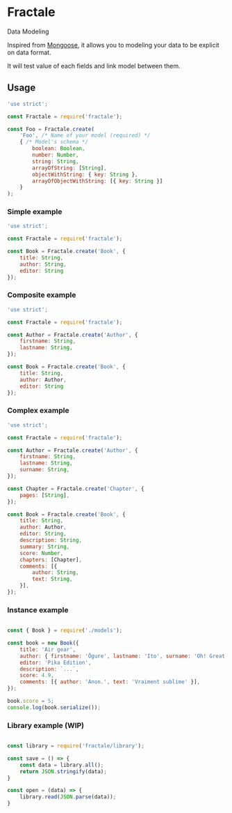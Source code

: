 # Fractale

Data Modeling

Inspired from [Mongoose](https://mongoosejs.com/docs/guide.html), it allows you to modeling your data to be explicit on data format.

It will test value of each fields and link model between them.

## Usage

```javascript
'use strict';

const Fractale = require('fractale');

const Foo = Fractale.create(
    'Foo', /* Name of your model (required) */
    { /* Model's schema */
        boolean: Boolean,
        number: Number,
        string: String,
        arrayOfString: [String],
        objectWithString: { key: String },
        arrayOfObjectWithString: [{ key: String }]
    }
);
```

### Simple example

```javascript
'use strict';

const Fractale = require('fractale');

const Book = Fractale.create('Book', {
    title: String,
    author: String,
    editor: String
});
```

### Composite example

```javascript
'use strict';

const Fractale = require('fractale');

const Author = Fractale.create('Author', {
    firstname: String,
    lastname: String,
});

const Book = Fractale.create('Book', {
    title: String,
    author: Author,
    editor: String
});
```

### Complex example

```javascript
'use strict';

const Fractale = require('fractale');

const Author = Fractale.create('Author', {
    firstname: String,
    lastname: String,
    surname: String,
});

const Chapter = Fractale.create('Chapter', {
    pages: [String],
});

const Book = Fractale.create('Book', {
    title: String,
    author: Author,
    editor: String,
    description: String,
    summary: String,
    score: Number,
    chapters: [Chapter],
    comments: [{
        author: String,
        text: String,
    }],
});
```

### Instance example

```javascript

const { Book } = require('./models');

const book = new Book({
    title: 'Air gear',
    author: { firstname: 'Ōgure', lastname: 'Ito', surname: 'Oh! Great' },
    editor: 'Pika Edition',
    description: `...`,
    score: 4.9,
    comments: [{ author: 'Anon.', text: 'Vraiment sublime' }],
});

book.score = 5;
console.log(book.serialize());
```

### Library example (WIP)

```javascript

const library = require('fractale/library');

const save = () => {
    const data = library.all();
    return JSON.stringify(data);
}

const open = (data) => {
    library.read(JSON.parse(data));    
}
```

